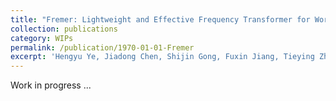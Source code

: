 ```yaml
---
title: "Fremer: Lightweight and Effective Frequency Transformer for Workload Forecasting in Cloud Services"
collection: publications
category: WIPs
permalink: /publication/1970-01-01-Fremer
excerpt: 'Hengyu Ye, Jiadong Chen, Shijin Gong, Fuxin Jiang, Tieying Zhang, Jianjun Chen, Xiaofeng Gao, Fremer: Lightweight and Effective Frequency Transformer for Workload Forecasting in Cloud Services. Submitted to the 51st International Conference on Very Large Data Bases (VLDB) 2025.'
---
```



Work in progress ...
